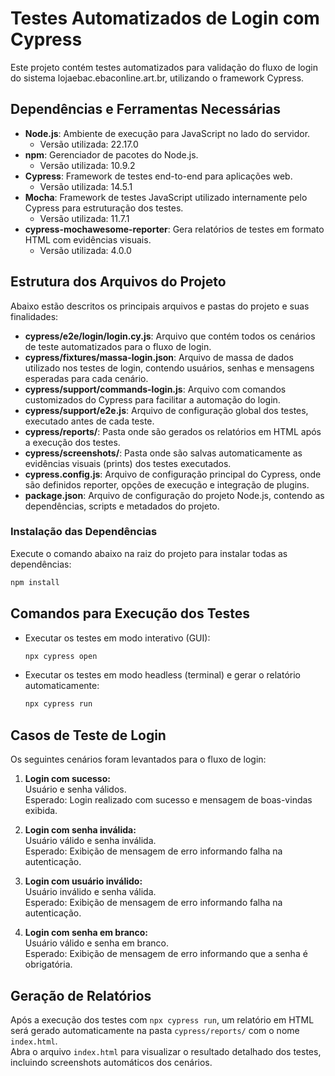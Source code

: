 # Testes Automatizados de Login com Cypress

Este projeto contém testes automatizados para validação do fluxo de login do sistema lojaebac.ebaconline.art.br, utilizando o framework Cypress.

## Dependências e Ferramentas Necessárias

- **Node.js**: Ambiente de execução para JavaScript no lado do servidor.
  - Versão utilizada: 22.17.0
- **npm**: Gerenciador de pacotes do Node.js.
  - Versão utilizada: 10.9.2
- **Cypress**: Framework de testes end-to-end para aplicações web.
  - Versão utilizada: 14.5.1
- **Mocha**: Framework de testes JavaScript utilizado internamente pelo Cypress para estruturação dos testes.
  - Versão utilizada: 11.7.1
- **cypress-mochawesome-reporter**: Gera relatórios de testes em formato HTML com evidências visuais.
  - Versão utilizada: 4.0.0

## Estrutura dos Arquivos do Projeto

Abaixo estão descritos os principais arquivos e pastas do projeto e suas finalidades:

- **cypress/e2e/login/login.cy.js**: Arquivo que contém todos os cenários de teste automatizados para o fluxo de login.
- **cypress/fixtures/massa-login.json**: Arquivo de massa de dados utilizado nos testes de login, contendo usuários, senhas e mensagens esperadas para cada cenário.
- **cypress/support/commands-login.js**: Arquivo com comandos customizados do Cypress para facilitar a automação do login.
- **cypress/support/e2e.js**: Arquivo de configuração global dos testes, executado antes de cada teste.
- **cypress/reports/**: Pasta onde são gerados os relatórios em HTML após a execução dos testes.
- **cypress/screenshots/**: Pasta onde são salvas automaticamente as evidências visuais (prints) dos testes executados.
- **cypress.config.js**: Arquivo de configuração principal do Cypress, onde são definidos reporter, opções de execução e integração de plugins.
- **package.json**: Arquivo de configuração do projeto Node.js, contendo as dependências, scripts e metadados do projeto.

### Instalação das Dependências

Execute o comando abaixo na raiz do projeto para instalar todas as dependências:

```bash
npm install
```

## Comandos para Execução dos Testes

- Executar os testes em modo interativo (GUI):
  ```bash
  npx cypress open
  ```
- Executar os testes em modo headless (terminal) e gerar o relatório automaticamente:
  ```bash
  npx cypress run
  ```

## Casos de Teste de Login

Os seguintes cenários foram levantados para o fluxo de login:

1. **Login com sucesso:**  
   Usuário e senha válidos.  
   Esperado: Login realizado com sucesso e mensagem de boas-vindas exibida.

2. **Login com senha inválida:**  
   Usuário válido e senha inválida.  
   Esperado: Exibição de mensagem de erro informando falha na autenticação.

3. **Login com usuário inválido:**  
   Usuário inválido e senha válida.  
   Esperado: Exibição de mensagem de erro informando falha na autenticação.

4. **Login com senha em branco:**  
   Usuário válido e senha em branco.  
   Esperado: Exibição de mensagem de erro informando que a senha é obrigatória.

## Geração de Relatórios

Após a execução dos testes com `npx cypress run`, um relatório em HTML será gerado automaticamente na pasta `cypress/reports/` com o nome `index.html`.  
Abra o arquivo `index.html` para visualizar o resultado detalhado dos testes, incluindo screenshots automáticos dos cenários.
